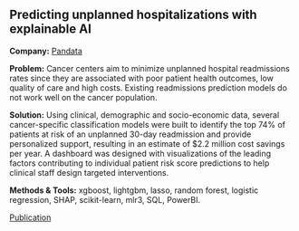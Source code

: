 ## Predicting unplanned hospitalizations with explainable AI   

**Company:** [Pandata](https://pandata.co/)

**Problem:** Cancer centers aim to minimize unplanned hospital readmissions rates since they are associated with poor patient health outcomes, low quality of care and high costs. Existing readmissions prediction models do not work well on the cancer population. 

**Solution:** Using clinical, demographic and socio-economic data, several cancer-specific classification models were built to identify the top 74% of patients at risk of an unplanned 30-day readmission and provide personalized support, resulting in an estimate of $2.2 million cost savings per year. A dashboard was designed with visualizations of the leading factors contributing to individual patient risk score predictions to help clinical staff design targeted interventions. 

**Methods & Tools:** xgboost, lightgbm, lasso, random forest, logistic regression, SHAP, scikit-learn, mlr3, SQL, PowerBI.

[Publication](https://ascopubs.org/doi/full/10.1200/CCI.22.00143?role=tab)
